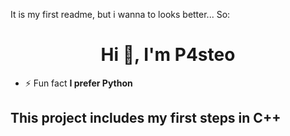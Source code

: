 It is my first readme, but i wanna to looks better...
So:
<h1 align="center">Hi 👋, I'm P4steo</h1>

- ⚡ Fun fact **I prefer Python**

## This project includes my first steps in C++

